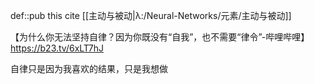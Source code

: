 def::pub this cite [[主动与被动|λ:/Neural-Networks/元素/主动与被动]]

【为什么你无法坚持自律？因为你既没有“自我”，也不需要“律令”-哔哩哔哩】 https://b23.tv/6xLT7hJ

自律只是因为我喜欢的结果，只是我想做
